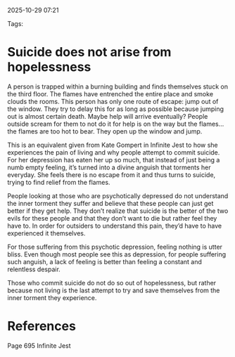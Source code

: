2025-10-29 07:21

Tags:
# Suicide does not arise from hopelessness

A person is trapped within a burning building and finds themselves stuck on the third floor. The flames have entrenched the entire place and smoke clouds the rooms. This person has only one route of escape: jump out of the window. They try to delay this for as long as possible because jumping out is almost certain death. Maybe help will arrive eventually? People outside scream for them to not do it for help is on the way but the flames… the flames are too hot to bear. They open up the window and jump.

This is an equivalent given from Kate Gompert in Infinite Jest to how she experiences the pain of living and why people attempt to commit suicide. For her depression has eaten her up so much, that instead of just being a numb empty feeling, it’s turned into a divine anguish that torments her everyday. She feels there is no escape from it and thus turns to suicide, trying to find relief from the flames.

People looking at those who are psychotically depressed do not understand the inner torment they suffer and believe that these people can just get better if they get help. They don’t realize that suicide is the better of the two evils for these people and that they don’t want to die but rather feel they have to. In order for outsiders to understand this pain, they’d have to have experienced it themselves.

For those suffering from this psychotic depression, feeling nothing is utter bliss. Even though most people see this as depression, for people suffering such anguish, a lack of feeling is better than feeling a constant and relentless despair.

Those who commit suicide do not do so out of hopelessness, but rather because not living is the last attempt to try and save themselves from the inner torment they experience.
# References
Page 695 Infinite Jest